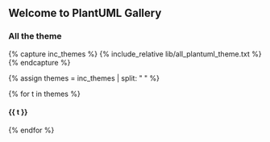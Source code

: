 ## Welcome to PlantUML Gallery


### All the theme

{% capture inc_themes %}
{% include_relative lib/all_plantuml_theme.txt %}
{% endcapture %}

{% assign themes = inc_themes | split: " " %}

{% for t in themes %}
#### {{ t }}
{% endfor %}

